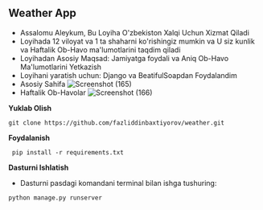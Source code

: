 ## Weather App

* Assalomu Aleykum, Bu Loyiha O'zbekiston Xalqi Uchun Xizmat Qiladi
* Loyihada 12 viloyat va 1 ta shaharni ko'rishingiz mumkin va U siz kunlik va Haftalik Ob-Havo ma'lumotlarini taqdim qiladi
* Loyihadan Asosiy Maqsad: Jamiyatga foydali va Aniq Ob-Havo Ma'lumotlarini Yetkazish
* Loyihani yaratish uchun: Django va BeatifulSoapdan Foydalandim
* Asosiy Sahifa
![Screenshot (165)](https://github.com/fazliddinbaxtiyorov/weather/assets/137509986/c7a0b948-df7a-49fb-82df-0e212622cb6e)
* Haftalik Ob-Havolar
![Screenshot (166)](https://github.com/fazliddinbaxtiyorov/weather/assets/137509986/4fda2844-84e2-4e3b-8a1b-36a5eefab922)


**Yuklab Olish**
```
git clone https://github.com/fazliddinbaxtiyorov/weather.git
```
**Foydalanish**
```
 pip install -r requirements.txt
```
**Dasturni Ishlatish**
  * Dasturni pasdagi komandani terminal bilan ishga tushuring: 
```
python manage.py runserver
```
